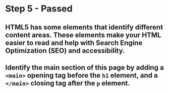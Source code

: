 # Step 5 - Passed
## HTML5 has some elements that identify different content areas. These elements make your HTML easier to read and help with Search Engine Optimization (SEO) and accessibility.

## Identify the main section of this page by adding a `<main>` opening tag before the `h1` element, and a `</main>` closing tag after the `p` element.